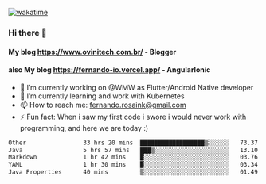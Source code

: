 [![wakatime](https://wakatime.com/badge/user/d5892087-17e6-46ab-8384-91a71a9b88d8.svg)](https://wakatime.com/@d5892087-17e6-46ab-8384-91a71a9b88d8)
### Hi there 👋

#### My blog https://www.ovinitech.com.br/ - Blogger
#### also My blog https://fernando-io.vercel.app/ - AngularIonic

- 🔭 I’m currently working on @WMW as Flutter/Android Native developer
- 🌱 I’m currently learning and work with Kubernetes
- 📫 How to reach me: fernando.rosaink@gmail.com 
- ⚡ Fun fact: When i saw my first code i swore i would never work with programming, and here we are today :)

<!--START_SECTION:waka-->

```txt
Other                33 hrs 20 mins  ██████████████████▒░░░░░░   73.37 %
Java                 5 hrs 57 mins   ███▒░░░░░░░░░░░░░░░░░░░░░   13.10 %
Markdown             1 hr 42 mins    █░░░░░░░░░░░░░░░░░░░░░░░░   03.76 %
YAML                 1 hr 30 mins    █░░░░░░░░░░░░░░░░░░░░░░░░   03.34 %
Java Properties      40 mins         ▒░░░░░░░░░░░░░░░░░░░░░░░░   01.49 %
```

<!--END_SECTION:waka-->
